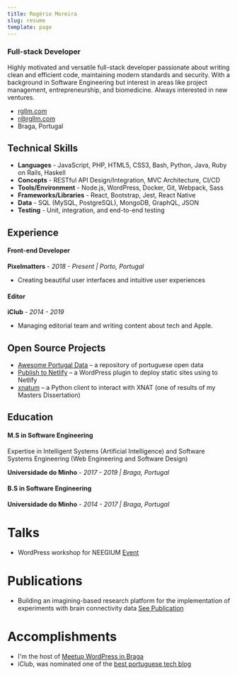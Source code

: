 ```yaml
---
title: Rogério Moreira
slug: resume
template: page
---
```


### Full-stack Developer

Highly motivated and versatile full-stack developer passionate about writing clean and efficient code, maintaining modern standards and security. With a background in Software Engineering but interest in areas like project management, entrepreneurship, and biomedicine. Always interested in new ventures.

- [rgllm.com](https://rgllm.com)
- [r@rgllm.com](mailto:r[AT]rgllm[DOT]com)
- Braga, Portugal

## Technical Skills

- **Languages** - JavaScript, PHP, HTML5, CSS3, Bash, Python, Java, Ruby on Rails, Haskell
- **Concepts** - RESTful API Design/Integration, MVC Architecture, CI/CD
- **Tools/Environment** - Node.js, WordPress, Docker, Git, Webpack, Sass
- **Frameworks/Libraries** - React, Bootstrap, Jest, React Native
- **Data** - SQL (MySQL, PostgreSQL), MongoDB, GraphQL, JSON
- **Testing** - Unit, integration, and end-to-end testing

## Experience

#### Front-end Developer

**Pixelmatters** - _2018 - Present | Porto, Portugal_

- Creating beautiful user interfaces and intuitive user experiences

#### Editor

**iClub** - _2014 - 2019_

- Managing editorial team and writing content about tech and Apple.

## Open Source Projects

- [Awesome Portugal Data](https://github.com/rgllm/awesome-portugal-data/) – a repository of portuguese open data
- [Publish to Netlify](https://wordpress.org/plugins/publish-to-netlify/) – a WordPress plugin to deploy static sites using to Netlify
- [xnatum](https://pypi.org/project/xnatum/) – a Python client to interact with XNAT (one of results of my Masters Dissertation)

## Education

#### M.S in Software Engineering

Expertise in Intelligent Systems (Artificial Intelligence) and Software Systems Engineering (Web Engineering and Software Design)

**Universidade do Minho** - _2017 - 2019 | Braga, Portugal_

#### B.S  in Software Engineering

**Universidade do Minho** - _2014 - 2017 | Braga, Portugal_

# Talks

- WordPress workshop for NEEGIUM [Event](https://www.facebook.com/events/429278770844403/)

# Publications

- Building an imagining-based research platform for the implementation of experiments with brain connectivity data [See Publication](https://repositorium.sdum.uminho.pt/)

# Accomplishments

- I'm the host of [Meetup WordPress in Braga](https://www.meetup.com/Meetup-WordPress-de-Braga/)
- iClub, was nominated one of the [best portuguese tech blog](https://iclub.pt/iclub-nomeado-blog-do-ano/)